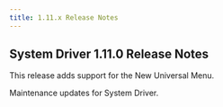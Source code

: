 ```yaml
---
title: 1.11.x Release Notes
---
```

## System Driver 1.11.0 Release Notes

This release adds support for the New Universal Menu.

Maintenance updates for System Driver.

